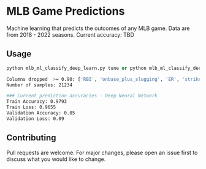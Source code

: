 # MLB Game Predictions

Machine learning that predicts the outcomes of any MLB game. Data are from 2018 - 2022 seasons. 
Current accuracy: TBD

## Usage

```python
python mlb_ml_classify_deep_learn.py tune or python mlb_ml_classify_deep_learn.py notune
```

```bash
Columns dropped  >= 0.90: ['RBI', 'onbase_plus_slugging', 'ER', 'strikes_total']
Number of samples: 21234

### Current prediction accuracies - Deep Neural Network
Train Accuracy: 0.9793
Train Loss: 0.9655
Validation Accuracy: 0.05
Validation Loss: 0.09
```

## Contributing
Pull requests are welcome. For major changes, please open an issue first to discuss what you would like to change.
